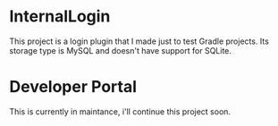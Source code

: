 # InternalLogin
This project is a login plugin that I made just to test Gradle projects. Its storage type is MySQL and doesn't have support for SQLite. 

# Developer Portal

This is currently in maintance, i'll continue this project soon.

